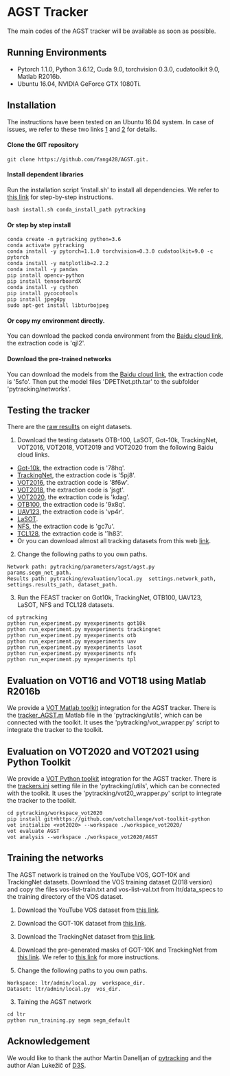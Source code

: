# AGST Tracker

The main codes of the AGST tracker will be available as soon as possible.

## Running Environments
* Pytorch 1.1.0, Python 3.6.12, Cuda 9.0, torchvision 0.3.0, cudatoolkit 9.0, Matlab R2016b.
* Ubuntu 16.04, NVIDIA GeForce GTX 1080Ti.

## Installation
The instructions have been tested on an Ubuntu 16.04 system. In case of issues, we refer to these two links [1](https://github.com/alanlukezic/d3s) and [2](https://github.com/visionml/pytracking) for details.

#### Clone the GIT repository
```
git clone https://github.com/Yang428/AGST.git.
```

#### Install dependent libraries
Run the installation script 'install.sh' to install all dependencies. We refer to [this link](https://github.com/visionml/pytracking/blob/master/INSTALL.md) for step-by-step instructions.
```
bash install.sh conda_install_path pytracking
```

#### Or step by step install
```
conda create -n pytracking python=3.6
conda activate pytracking
conda install -y pytorch=1.1.0 torchvision=0.3.0 cudatoolkit=9.0 -c pytorch
conda install -y matplotlib=2.2.2
conda install -y pandas
pip install opencv-python
pip install tensorboardX
conda install -y cython
pip install pycocotools
pip install jpeg4py 
sudo apt-get install libturbojpeg
```

#### Or copy my environment directly.

You can download the packed conda environment from the [Baidu cloud link](https://pan.baidu.com/s/1gMQOB2Zs1UPj6n8qzJc4Lg?pwd=qjl2), the extraction code is 'qjl2'.

#### Download the pre-trained networks
You can download the models from the [Baidu cloud link](https://pan.baidu.com/s/1gDHbLW3DeiVkx7iHtitnAw?pwd=5sfo), the extraction code is '5sfo'. Then put the model files 'DPETNet.pth.tar' to the subfolder 'pytracking/networks'.

## Testing the tracker
There are the [raw resullts](https://github.com/Yang428/DPET/tree/master/resultsOnBenchmarks) on eight datasets. 
1) Download the testing datasets OTB-100, LaSOT, Got-10k, TrackingNet, VOT2016, VOT2018, VOT2019 and VOT2020 from the following Baidu cloud links.
* [Got-10k](https://pan.baidu.com/s/1t_PvpIicHc0U9yR4upf-cA), the extraction code is '78hq'.
* [TrackingNet](https://pan.baidu.com/s/1BKtc4ndh_QrMiXF4fBB2sQ), the extraction code is '5pj8'.
* [VOT2016](https://pan.baidu.com/s/1iU88Aqq9mvv9V4ZwY4gUuw), the extraction code is '8f6w'.
* [VOT2018](https://pan.baidu.com/s/1ztAfNwahpDBDssnEYONDuw), the extraction code is 'jsgt'.
* [VOT2020](https://pan.baidu.com/s/16PFiEdnYQDIGh4ZDxeNB_w), the extraction code is 'kdag'.
* [OTB100](https://pan.baidu.com/s/1TC6BF9erhDCENGYElfS3sw), the extraction code is '9x8q'.
* [UAV123](https://pan.baidu.com/share/init?surl=OAUG8IrdqTRpGbK4Nv-bhA), the extraction code is 'vp4r'.
* [LaSOT](https://pan.baidu.com/s/1KBlrWGOFH9Fe85pCWN5ZkA&shfl=sharepset#list/path=%2F).
* [NFS](https://pan.baidu.com/share/init?surl=72r0r4y6UhAxzjc359yt6A), the extraction code is 'gc7u'.
* [TCL128](https://pan.baidu.com/share/init?surl=P4i63SrHhxMPShv7mWYZqg), the extraction code is '1h83'.
* Or you can download almost all tracking datasets from this web [link](https://blog.csdn.net/laizi_laizi/article/details/105447947#VisDrone_77).

2) Change the following paths to you own paths.
```
Network path: pytracking/parameters/agst/agst.py  params.segm_net_path.
Results path: pytracking/evaluation/local.py  settings.network_path, settings.results_path, dataset_path.
```
3) Run the FEAST tracker on Got10k, TrackingNet, OTB100, UAV123, LaSOT, NFS and TCL128 datasets.
```
cd pytracking
python run_experiment.py myexperiments got10k
python run_experiment.py myexperiments trackingnet
python run_experiment.py myexperiments otb
python run_experiment.py myexperiments uav
python run_experiment.py myexperiments lasot
python run_experiment.py myexperiments nfs
python run_experiment.py myexperiments tpl
```

## Evaluation on VOT16 and VOT18 using Matlab R2016b
We provide a [VOT Matlab toolkit](https://github.com/votchallenge/toolkit-legacy) integration for the AGST tracker. There is the [tracker_AGST.m](https://github.com/Yang428/AGST/tree/master/pytracking/utils) Matlab file in the 'pytracking/utils', which can be connected with the toolkit. It uses the 'pytracking/vot_wrapper.py' script to integrate the tracker to the toolkit.

## Evaluation on VOT2020 and VOT2021 using Python Toolkit
We provide a [VOT Python toolkit](https://github.com/votchallenge/toolkit) integration for the AGST tracker. There is the [trackers.ini](https://github.com/Yang428/AGST/tree/master/pytracking/utils) setting file in the 'pytracking/utils', which can be connected with the toolkit. It uses the 'pytracking/vot20_wrapper.py' script to integrate the tracker to the toolkit.
```
cd pytracking/workspace_vot2020
pip install git+https://github.com/votchallenge/vot-toolkit-python
vot initialize <vot2020> --workspace ./workspace_vot2020/
vot evaluate AGST
vot analysis --workspace ./workspace_vot2020/AGST
```

## Training the networks
The AGST network is trained on the YouTube VOS, GOT-10K and TrackingNet datasets. Download the VOS training dataset (2018 version) and copy the files vos-list-train.txt and vos-list-val.txt from ltr/data_specs to the training directory of the VOS dataset.
1) Download the YouTube VOS dataset from [this link](https://youtube-vos.org/challenge/2018/).
2) Download the GOT-10K dataset from [this link](https://blog.csdn.net/laizi_laizi/article/details/105447947#VisDrone_77).
3) Download the TrackingNet dataset from [this link](https://blog.csdn.net/laizi_laizi/article/details/105447947#VisDrone_77).
4) Download the pre-generated masks of GOT-10K and TrackingNet from [this link](https://drive.google.com/file/d/17YcdQOoA4DubK-krClJfxNtw9ooCyWHv/view). We refer to [this link](https://github.com/visionml/pytracking/blob/master/ltr/README.md#RTS) for more instructions.

5) Change the following paths to you own paths.
```
Workspace: ltr/admin/local.py  workspace_dir.
Dataset: ltr/admin/local.py  vos_dir.
```
3) Taining the AGST network
```
cd ltr
python run_training.py segm segm_default
```

## Acknowledgement
We would like to thank the author Martin Danelljan of [pytracking](https://github.com/visionml/pytracking) and the author Alan Lukežič of [D3S](https://github.com/alanlukezic/d3s).
